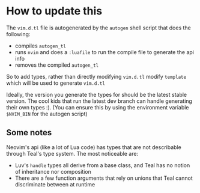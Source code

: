 # How to update this

The `vim.d.tl` file is autogenerated by the `autogen` shell script that does the following:
 - compiles `autogen_tl`
 - runs `nvim` and does a `:luafile` to run the compile file to generate the api info
 - removes the compiled `autogen_tl`

So to add types, rather than directly modifying `vim.d.tl` modify `template` which will be used to generate `vim.d.tl`

Ideally, the version you generate the types for should be the latest stable version. The cool kids that run the latest dev branch can handle generating their own types :). (You can ensure this by using the environment variable `$NVIM_BIN` for the autogen script)

## Some notes

Neovim's api (like a lot of Lua code) has types that are not describable through Teal's type system. The most noticeable are:
 - Luv's `handle` types all derive from a base class, and Teal has no notion of inheritance nor composition
 - There are a few function arguments that rely on unions that Teal cannot discriminate between at runtime
